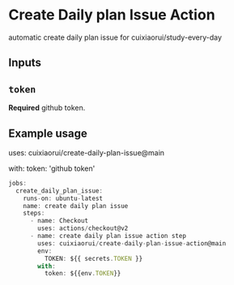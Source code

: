 # Create Daily plan Issue Action

automatic create daily plan issue for cuixiaorui/study-every-day

## Inputs

## `token`

**Required** github token.

## Example usage

uses: cuixiaorui/create-daily-plan-issue@main

with:
token: 'github token'

```js
jobs:
  create_daily_plan_issue:
    runs-on: ubuntu-latest
    name: create daily plan issue
    steps:
      - name: Checkout
        uses: actions/checkout@v2
      - name: create daily plan issue action step
        uses: cuixiaorui/create-daily-plan-issue-action@main
        env:
          TOKEN: ${{ secrets.TOKEN }}
        with:
          token: ${{env.TOKEN}}
```
